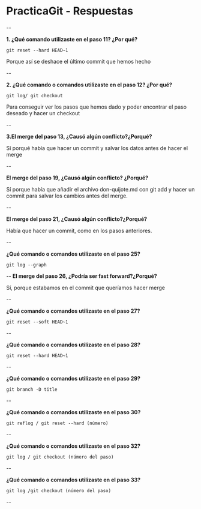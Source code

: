 # PracticaGit - Respuestas

--

**1. ¿Qué comando utilizaste en el paso 11? ¿Por qué?**

`git reset --hard HEAD~1` 

Porque así se deshace el último commit que hemos hecho

--

**2. ¿Qué comando o comandos utilizaste en el paso 12? ¿Por qué?**

`git log/ git checkout` 

Para conseguir ver los pasos que hemos dado y poder encontrar el paso deseado y hacer un checkout 


--

**3.El merge del paso 13, ¿Causó algún conflicto?¿Porqué?**

Sí porqué había que hacer un commit y salvar los datos antes de hacer el merge

--

**El merge del paso 19, ¿Causó algún conflicto? ¿Porqué?**

Sí porque había que añadir el archivo don-quijote.md con git add y hacer un commit para salvar los cambios antes del merge.

--

**El merge del paso 21, ¿Causó algún conflicto?¿Porqué?**

Había que hacer un commit, como en los pasos anteriores.

--

**¿Qué comando o comandos utilizaste en el paso 25?**

`git log --graph` 

--
**El merge del paso 26, ¿Podría ser fast forward?¿Porqué?**

Sí, porque estabamos en el commit que queríamos hacer merge

--

**¿Qué comando o comandos utilizaste en el paso 27?**

`git reset --soft HEAD~1`

--

**¿Qué comando o comandos utilizaste en el paso 28?**

`git reset --hard HEAD~1`


--

**¿Qué comando o comandos utilizaste en el paso 29?**

`git branch -D title`


--

**¿Qué comando o comandos utilizaste en el paso 30?**

`git reflog / git reset --hard (número)`


--

**¿Qué comando o comandos utilizaste en el paso 32?**

`git log / git checkout (número del paso)`


--

**¿Qué comando o comandos utilizaste en el paso 33?**

`git log /git checkout (número del paso)`


--
